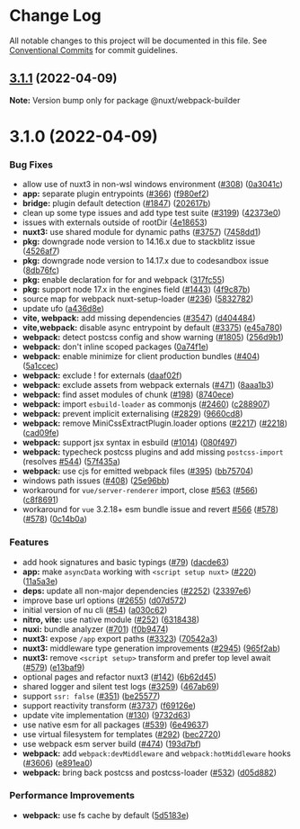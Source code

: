 # Change Log

All notable changes to this project will be documented in this file.
See [Conventional Commits](https://conventionalcommits.org) for commit guidelines.

## [3.1.1](https://github.com/nuxt/framework/compare/@nuxt/webpack-builder@3.1.0...@nuxt/webpack-builder@3.1.1) (2022-04-09)

**Note:** Version bump only for package @nuxt/webpack-builder





# 3.1.0 (2022-04-09)


### Bug Fixes

* allow use of nuxt3 in non-wsl windows environment ([#308](https://github.com/nuxt/framework/issues/308)) ([0a3041c](https://github.com/nuxt/framework/commit/0a3041cdf9e3a2a76ee93117557d7be6df1b95e3))
* **app:** separate plugin entrypoints ([#366](https://github.com/nuxt/framework/issues/366)) ([f980ef2](https://github.com/nuxt/framework/commit/f980ef235f5184b36db69bb8b571563727b929d9))
* **bridge:** plugin default detection ([#1847](https://github.com/nuxt/framework/issues/1847)) ([202617b](https://github.com/nuxt/framework/commit/202617bdd1d1509c9bef4c1a089f9e70d78931fb))
* clean up some type issues and add type test suite ([#3199](https://github.com/nuxt/framework/issues/3199)) ([42373e0](https://github.com/nuxt/framework/commit/42373e060d61d47e9c94313c273c297656d3af22))
* issues with externals outside of rootDir ([4e18653](https://github.com/nuxt/framework/commit/4e1865358c1597cb68cc96bef2b30e2811fcd899))
* **nuxt3:** use shared module for dynamic paths ([#3757](https://github.com/nuxt/framework/issues/3757)) ([7458dd1](https://github.com/nuxt/framework/commit/7458dd1aa676cac9c81ad37ce39207ede55c39d7))
* **pkg:** downgrade node version to 14.16.x due to stackblitz issue ([4526af7](https://github.com/nuxt/framework/commit/4526af78a9a64e2b5f08dd80ec5a1725871f52fe))
* **pkg:** downgrade node version to 14.17.x due to codesandbox issue ([8db76fc](https://github.com/nuxt/framework/commit/8db76fcf2ea63218d3a367b8c1719bed69871d44))
* **pkg:** enable declaration for for and webpack ([317fc55](https://github.com/nuxt/framework/commit/317fc5553942d11f30139d790942217bcc102e83))
* **pkg:** support node 17.x  in the engines field ([#1443](https://github.com/nuxt/framework/issues/1443)) ([4f9c87b](https://github.com/nuxt/framework/commit/4f9c87b99a2f9729f868c6580623174350ec4ce6))
* source map for webpack nuxt-setup-loader ([#236](https://github.com/nuxt/framework/issues/236)) ([5832782](https://github.com/nuxt/framework/commit/58327824fb273b8875fb313ad84059b4c3e180e2))
* update ufo ([a436d8e](https://github.com/nuxt/framework/commit/a436d8e0dc1db3eb1b72e1613619632fd3e6dfca))
* **vite, webpack:** add missing dependencies ([#3547](https://github.com/nuxt/framework/issues/3547)) ([d404484](https://github.com/nuxt/framework/commit/d404484c6168f78c4ef35e5bcd0d58ab925a79c7))
* **vite,webpack:** disable async entrypoint by default ([#3375](https://github.com/nuxt/framework/issues/3375)) ([e45a780](https://github.com/nuxt/framework/commit/e45a780714c1ba44807ba6dbce3f2b5209ec0339))
* **webpack:** detect postcss config and show warning ([#1805](https://github.com/nuxt/framework/issues/1805)) ([256d9b1](https://github.com/nuxt/framework/commit/256d9b1424af579a32a91bdfe29640453d8e1362))
* **webpack:** don't inline scoped packages ([0a74f1e](https://github.com/nuxt/framework/commit/0a74f1e2392b45024f3af20f3ded4bb6545911fc))
* **webpack:** enable minimize for client production bundles ([#404](https://github.com/nuxt/framework/issues/404)) ([5a1ccec](https://github.com/nuxt/framework/commit/5a1ccec61f256a0b75fb9bd30b9322409cf07199))
* **webpack:** exclude ! for externals ([daaf02f](https://github.com/nuxt/framework/commit/daaf02f5e4dd19d907d511f4a139f36d11db1b5b))
* **webpack:** exclude assets from webpack externals ([#471](https://github.com/nuxt/framework/issues/471)) ([8aaa1b3](https://github.com/nuxt/framework/commit/8aaa1b3124e932251cad2e040fc4451c532c65a8))
* **webpack:** find asset modules of chunk ([#198](https://github.com/nuxt/framework/issues/198)) ([8740ece](https://github.com/nuxt/framework/commit/8740ece29e8e2dbeac02742685d0e17c5ccf44ca))
* **webpack:** import `esbuild-loader` as commonjs ([#2460](https://github.com/nuxt/framework/issues/2460)) ([c288907](https://github.com/nuxt/framework/commit/c288907f7203cc5638077340d067898231887ccc))
* **webpack:** prevent implicit externalising ([#2829](https://github.com/nuxt/framework/issues/2829)) ([9660cd8](https://github.com/nuxt/framework/commit/9660cd821201163c1de16b63984ceb72ea8cb1e4))
* **webpack:** remove MiniCssExtractPlugin.loader options ([#2217](https://github.com/nuxt/framework/issues/2217)) ([#2218](https://github.com/nuxt/framework/issues/2218)) ([cad09fe](https://github.com/nuxt/framework/commit/cad09fe9b352b5ce5baa6b2c3f565f6dd1ce1e25))
* **webpack:** support jsx syntax in esbuild ([#1014](https://github.com/nuxt/framework/issues/1014)) ([080f497](https://github.com/nuxt/framework/commit/080f497eeeeddf6aa2290d007fc0a389864ef8d7))
* **webpack:** typecheck postcss plugins and add missing `postcss-import` (resolves [#544](https://github.com/nuxt/framework/issues/544)) ([57f435a](https://github.com/nuxt/framework/commit/57f435a59f02b707301c913e96a7fd9497ce479e))
* **webpack:** use cjs for emitted webpack files ([#395](https://github.com/nuxt/framework/issues/395)) ([bb75704](https://github.com/nuxt/framework/commit/bb757045ec1b0f35b5b88b0d08e2381cbcd9eb59))
* windows path issues ([#408](https://github.com/nuxt/framework/issues/408)) ([25e96bb](https://github.com/nuxt/framework/commit/25e96bb8962689103b9b42c09ef37d59397fac0c))
* workaround for `vue/server-renderer` import, close [#563](https://github.com/nuxt/framework/issues/563) ([#566](https://github.com/nuxt/framework/issues/566)) ([c8f8691](https://github.com/nuxt/framework/commit/c8f86914962bbbca900415aea26de95f71653059))
* workaround for `vue` 3.2.18+ esm bundle issue and revert [#566](https://github.com/nuxt/framework/issues/566) ([#578](https://github.com/nuxt/framework/issues/578)) ([#578](https://github.com/nuxt/framework/issues/578)) ([0c14b0a](https://github.com/nuxt/framework/commit/0c14b0a48ba82fbb49dfef3acf3c380a86b4fe49))


### Features

* add hook signatures and basic typings ([#79](https://github.com/nuxt/framework/issues/79)) ([dacde63](https://github.com/nuxt/framework/commit/dacde630634700172ccd54a1e4f1d0469b28bd30))
* **app:** make `asyncData` working with `<script setup nuxt>` ([#220](https://github.com/nuxt/framework/issues/220)) ([11a5a3e](https://github.com/nuxt/framework/commit/11a5a3e14f739761fd4ad65e60290b3abc7a9692))
* **deps:** update all non-major dependencies ([#2252](https://github.com/nuxt/framework/issues/2252)) ([23397e6](https://github.com/nuxt/framework/commit/23397e603c97b3a5b75b035ce72dbc633bbb13a5))
* improve base url options ([#2655](https://github.com/nuxt/framework/issues/2655)) ([d07d572](https://github.com/nuxt/framework/commit/d07d572263b45108e2a98a9924bf0d8dcba902fa))
* initial version of nu cli ([#54](https://github.com/nuxt/framework/issues/54)) ([a030c62](https://github.com/nuxt/framework/commit/a030c62d29ba871f94a7152c7d5fa36d4de1d3b6))
* **nitro, vite:** use native module ([#252](https://github.com/nuxt/framework/issues/252)) ([6318438](https://github.com/nuxt/framework/commit/63184384157adc2688a8b556a0b397dfbf45901e))
* **nuxi:** bundle analyzer ([#701](https://github.com/nuxt/framework/issues/701)) ([f0b9474](https://github.com/nuxt/framework/commit/f0b9474b40312a0c24cf520ffe76db0cdb9094bd))
* **nuxt3:** expose `/app` export paths ([#3323](https://github.com/nuxt/framework/issues/3323)) ([70542a3](https://github.com/nuxt/framework/commit/70542a3af737a18daf0b2f829ecd0e072fd2af24))
* **nuxt3:** middleware type generation improvements ([#2945](https://github.com/nuxt/framework/issues/2945)) ([965f2ab](https://github.com/nuxt/framework/commit/965f2abaeed72ac357710069e5a1567034930d21))
* **nuxt3:** remove `<script setup>` transform and prefer top level await ([#579](https://github.com/nuxt/framework/issues/579)) ([e13baf9](https://github.com/nuxt/framework/commit/e13baf9867cd0d8f9981105de4d051858316a4ea))
* optional pages and refactor nuxt3 ([#142](https://github.com/nuxt/framework/issues/142)) ([6b62d45](https://github.com/nuxt/framework/commit/6b62d456d7fe8c9dd92803a30dcebf0d481f65c7))
* shared logger and silent test logs ([#3259](https://github.com/nuxt/framework/issues/3259)) ([467ab69](https://github.com/nuxt/framework/commit/467ab693b987c57efe3a8f2bcccda2464bd2f27e))
* support `ssr: false` ([#351](https://github.com/nuxt/framework/issues/351)) ([be25577](https://github.com/nuxt/framework/commit/be255772b26cb78398af020a1dbb5d367425218f))
* support reactivity transform ([#3737](https://github.com/nuxt/framework/issues/3737)) ([f69126e](https://github.com/nuxt/framework/commit/f69126e8f4adb71bbed55990c97c6e2f9bdd7dec))
* update vite implementation ([#130](https://github.com/nuxt/framework/issues/130)) ([9732d63](https://github.com/nuxt/framework/commit/9732d63c74b394706150ef35cc06c65d3fb185ad))
* use native esm for all packages ([#539](https://github.com/nuxt/framework/issues/539)) ([6e49637](https://github.com/nuxt/framework/commit/6e496373f3bdffb3416d0c543ad82b0a92891167))
* use virtual filesystem for templates ([#292](https://github.com/nuxt/framework/issues/292)) ([bec2720](https://github.com/nuxt/framework/commit/bec27209303418990e31761f3d6e4f5e8e503abb))
* use webpack esm server build ([#474](https://github.com/nuxt/framework/issues/474)) ([193d7bf](https://github.com/nuxt/framework/commit/193d7bf8bc24618b63e1f67ffcf6d9d0e4e7d10e))
* **webpack:** add `webpack:devMiddleware` and `webpack:hotMiddleware` hooks ([#3606](https://github.com/nuxt/framework/issues/3606)) ([e891ea0](https://github.com/nuxt/framework/commit/e891ea0cca70ba3899b3d9579819c3730cfca065))
* **webpack:** bring back postcss and postcss-loader ([#532](https://github.com/nuxt/framework/issues/532)) ([d05d882](https://github.com/nuxt/framework/commit/d05d8821a0d25d9e203e0fd65ca16ca8f15aa8a5))


### Performance Improvements

* **webpack:** use fs cache by default ([5d5183e](https://github.com/nuxt/framework/commit/5d5183ee82f0d1567934c9cd13160bf84bddd8d3))
